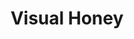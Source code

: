---
title: Visual Honey
permalink: /article/compliance32xAddons/Visual%20Honey
comments: true
comments-id: VisualHoney
header-img: article/compliance32xAddons/Visual Honey.jpg

long_text: Adds Stages to beehives and bee nests

authors:
  - Apicella111
  - Fractalis (original Concept)

download:
  - 1.16:
    - https://github.com/Compliance-Addons/Addons/raw/master/32x/Visual%20Honey/Visual%20honey.zip
---